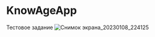 # KnowAgeApp
Тестовое задание
![Снимок экрана_20230108_224125](https://user-images.githubusercontent.com/112081615/211215620-f92c36c6-aa26-47e6-98f6-1f1f88c2586c.png)

